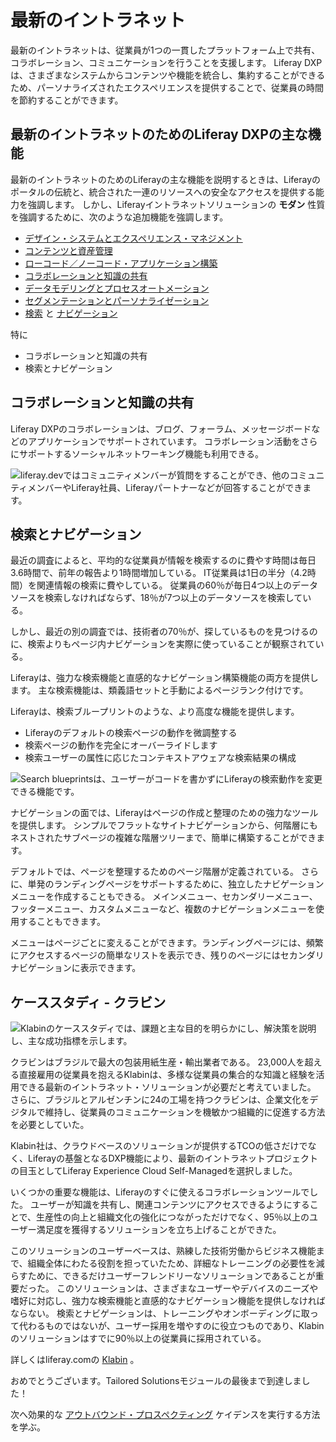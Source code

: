 # 最新のイントラネット

最新のイントラネットは、従業員が1つの一貫したプラットフォーム上で共有、コラボレーション、コミュニケーションを行うことを支援します。 Liferay DXPは、さまざまなシステムからコンテンツや機能を統合し、集約することができるため、パーソナライズされたエクスペリエンスを提供することで、従業員の時間を節約することができます。

## 最新のイントラネットのためのLiferay DXPの主な機能

最新のイントラネットのためのLiferayの主な機能を説明するときは、Liferayのポータルの伝統と、統合された一連のリソースへの安全なアクセスを提供する能力を強調します。  しかし、Liferayイントラネットソリューションの **モダン** 性質を強調するために、次のような追加機能を強調します。

* [デザイン・システムとエクスペリエンス・マネジメント](https://learn.liferay.com/w/dxp/site-building)
* [コンテンツと資産管理](https://learn.liferay.com/w/dxp/content-authoring-and-management)
* [ローコード／ノーコード・アプリケーション構築](https://learn.liferay.com/w/dxp/building-applications/objects)
* [コラボレーションと知識の共有](https://learn.liferay.com/w/dxp/collaboration-and-social)
* [データモデリングとプロセスオートメーション](https://learn.liferay.com/w/dxp/process-automation)
* [セグメンテーションとパーソナライゼーション](https://learn.liferay.com/w/dxp/site-building/personalizing-site-experience)
* [検索](https://learn.liferay.com/w/dxp/using-search) と [ナビゲーション](https://learn.liferay.com/w/dxp/site-building/site-navigation)

特に

* コラボレーションと知識の共有
* 検索とナビゲーション

## コラボレーションと知識の共有

Liferay DXPのコラボレーションは、ブログ、フォーラム、メッセージボードなどのアプリケーションでサポートされています。 コラボレーション活動をさらにサポートするソーシャルネットワーキング機能も利用できる。

![liferay.devではコミュニティメンバーが質問をすることができ、他のコミュニティメンバーやLiferay社員、Liferayパートナーなどが回答することができます。](./modern-intranets/images/01.png)

## 検索とナビゲーション

最近の調査によると、平均的な従業員が情報を検索するのに費やす時間は毎日3.6時間で、前年の報告より1時間増加している。 IT従業員は1日の半分（4.2時間）を関連情報の検索に費やしている。 従業員の60％が毎日4つ以上のデータソースを検索しなければならず、18％が7つ以上のデータソースを検索している。

しかし、最近の別の調査では、技術者の70％が、探しているものを見つけるのに、検索よりもページ内ナビゲーションを実際に使っていることが観察されている。

Liferayは、強力な検索機能と直感的なナビゲーション構築機能の両方を提供します。 主な検索機能は、類義語セットと手動によるページランク付けです。

Liferayは、検索ブループリントのような、より高度な機能を提供します。

* Liferayのデフォルトの検索ページの動作を微調整する
* 検索ページの動作を完全にオーバーライドします
* 検索ユーザーの属性に応じたコンテキストアウェアな検索結果の構成

![Search blueprintsは、ユーザーがコードを書かずにLiferayの検索動作を変更できる機能です。](./modern-intranets/images/02.png)

ナビゲーションの面では、Liferayはページの作成と整理のための強力なツールを提供します。 シンプルでフラットなサイトナビゲーションから、何階層にもネストされたサブページの複雑な階層ツリーまで、簡単に構築することができます。

デフォルトでは、ページを整理するためのページ階層が定義されている。 さらに、単発のランディングページをサポートするために、独立したナビゲーションメニューを作成することもできる。 メインメニュー、セカンダリーメニュー、フッターメニュー、カスタムメニューなど、複数のナビゲーションメニューを使用することもできます。

メニューはページごとに変えることができます。ランディングページには、頻繁にアクセスするページの簡単なリストを表示でき、残りのページにはセカンダリナビゲーションに表示できます。

## ケーススタディ - クラビン

![Klabinのケーススタディでは、課題と主な目的を明らかにし、解決策を説明し、主な成功指標を示します。](./modern-intranets/images/03.png)

クラビンはブラジルで最大の包装用紙生産・輸出業者である。 23,000人を超える直接雇用の従業員を抱えるKlabinは、多様な従業員の集合的な知識と経験を活用できる最新のイントラネット・ソリューションが必要だと考えていました。 さらに、ブラジルとアルゼンチンに24の工場を持つクラビンは、企業文化をデジタルで維持し、従業員のコミュニケーションを機敏かつ組織的に促進する方法を必要としていた。

Klabin社は、クラウドベースのソリューションが提供するTCOの低さだけでなく、Liferayの基盤となるDXP機能により、最新のイントラネットプロジェクトの目玉としてLiferay Experience Cloud Self-Managedを選択しました。

いくつかの重要な機能は、Liferayのすぐに使えるコラボレーションツールでした。 ユーザーが知識を共有し、関連コンテンツにアクセスできるようにすることで、生産性の向上と組織文化の強化につながっただけでなく、95％以上のユーザー満足度を獲得するソリューションを立ち上げることができた。

このソリューションのユーザーベースは、熟練した技術労働からビジネス機能まで、組織全体にわたる役割を担っていたため、詳細なトレーニングの必要性を減らすために、できるだけユーザーフレンドリーなソリューションであることが重要だった。 このソリューションは、さまざまなユーザーやデバイスのニーズや嗜好に対応し、強力な検索機能と直感的なナビゲーション機能を提供しなければならない。 検索とナビゲーションは、トレーニングやオンボーディングに取って代わるものではないが、ユーザー採用を増やすのに役立つものであり、Klabinのソリューションはすでに90％以上の従業員に採用されている。

詳しくはliferay.comの [Klabin](https://www.liferay.com/web/guest/resources/case-studies/klabin) 。

おめでとうございます。Tailored Solutionsモジュールの最後まで到達しました！

次へ効果的な [アウトバウンド・プロスペクティング](../outbound-prospecting.md) ケイデンスを実行する方法を学ぶ。
